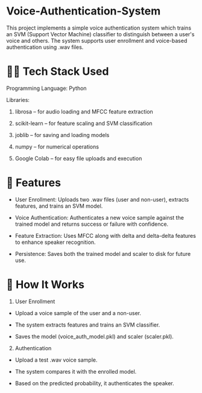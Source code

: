 # Voice-Authentication-System
This project implements a simple voice authentication system which trains an SVM (Support Vector Machine) classifier to distinguish between a user's voice and others. The system supports user enrollment and voice-based authentication using .wav files.

# 🧑‍💻 Tech Stack Used
Programming Language: Python

Libraries:

1. librosa – for audio loading and MFCC feature extraction

2. scikit-learn – for feature scaling and SVM classification

3. joblib – for saving and loading models

4. numpy – for numerical operations

5. Google Colab – for easy file uploads and execution

# 🚀 Features
- User Enrollment:
Uploads two .wav files (user and non-user), extracts features, and trains an SVM model.

- Voice Authentication:
Authenticates a new voice sample against the trained model and returns success or failure with confidence.

- Feature Extraction:
Uses MFCC along with delta and delta-delta features to enhance speaker recognition.

- Persistence:
Saves both the trained model and scaler to disk for future use.

# 🔧 How It Works
1. User Enrollment
- Upload a voice sample of the user and a non-user.

- The system extracts features and trains an SVM classifier.

- Saves the model (voice_auth_model.pkl) and scaler (scaler.pkl).

2. Authentication
- Upload a test .wav voice sample.

- The system compares it with the enrolled model.

- Based on the predicted probability, it authenticates the speaker.
